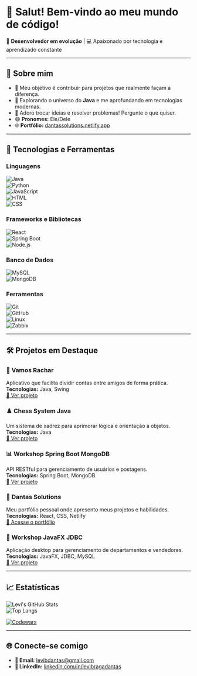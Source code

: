 
# 👋 Salut! Bem-vindo ao meu mundo de **código**!  

🚀 **Desenvolvedor em evolução** | 💻 Apaixonado por tecnologia e aprendizado constante  

---

## 🌟 Sobre mim  

- 🔭 Meu objetivo é contribuir para projetos que realmente façam a diferença.  
- 🌱 Explorando o universo do **Java** e me aprofundando em tecnologias modernas.  
- 💬 Adoro trocar ideias e resolver problemas! Pergunte o que quiser.  
- 😄 **Pronomes:** Ele/Dele  
- 🌐 **Portfólio:** [dantassolutions.netlify.app](https://dantassolutions.netlify.app)  

---

## 🚀 Tecnologias e Ferramentas  

### Linguagens  
![Java](https://img.shields.io/badge/Java-%23ED8B00.svg?style=for-the-badge&logo=java&logoColor=white)  
![Python](https://img.shields.io/badge/Python-%2314354C.svg?style=for-the-badge&logo=python&logoColor=white)  
![JavaScript](https://img.shields.io/badge/JavaScript-%23F7DF1E.svg?style=for-the-badge&logo=javascript&logoColor=black)  
![HTML](https://img.shields.io/badge/HTML-%23E34F26.svg?style=for-the-badge&logo=html5&logoColor=white)  
![CSS](https://img.shields.io/badge/CSS-%231572B6.svg?style=for-the-badge&logo=css3&logoColor=white)  

### Frameworks e Bibliotecas  
![React](https://img.shields.io/badge/React-%2320232a.svg?style=for-the-badge&logo=react&logoColor=%2361DAFB)  
![Spring Boot](https://img.shields.io/badge/Spring%20Boot-%236DB33F.svg?style=for-the-badge&logo=spring&logoColor=white)  
![Node.js](https://img.shields.io/badge/Node.js-%23339933.svg?style=for-the-badge&logo=nodedotjs&logoColor=white)  

### Banco de Dados  
![MySQL](https://img.shields.io/badge/MySQL-%2300f.svg?style=for-the-badge&logo=mysql&logoColor=white)  
![MongoDB](https://img.shields.io/badge/MongoDB-%2347A248.svg?style=for-the-badge&logo=mongodb&logoColor=white)  

### Ferramentas  
![Git](https://img.shields.io/badge/Git-%23F05033.svg?style=for-the-badge&logo=git&logoColor=white)  
![GitHub](https://img.shields.io/badge/GitHub-%23181717.svg?style=for-the-badge&logo=github&logoColor=white)  
![Linux](https://img.shields.io/badge/Linux-%23FCC624.svg?style=for-the-badge&logo=linux&logoColor=black)  
![Zabbix](https://img.shields.io/badge/Zabbix-%23FB4B4B.svg?style=for-the-badge&logo=zabbix&logoColor=white)  

 
---

## 🛠️ Projetos em Destaque  

### 📱 **Vamos Rachar**  
Aplicativo que facilita dividir contas entre amigos de forma prática.  
**Tecnologias:** Java, Swing  
[🔗 Ver projeto](https://github.com/Levibd/App-VamosRachar01)  

### ♟️ **Chess System Java**  
Um sistema de xadrez para aprimorar lógica e orientação a objetos.  
**Tecnologias:** Java  
[🔗 Ver projeto](https://github.com/Levibd/chess-system-java)  

### 📊 **Workshop Spring Boot MongoDB**  
API RESTful para gerenciamento de usuários e postagens.  
**Tecnologias:** Spring Boot, MongoDB  
[🔗 Ver projeto](https://github.com/Levibd/workshop-spring-boot-mongodb)  

### 🎨 **Dantas Solutions**  
Meu portfólio pessoal onde apresento meus projetos e habilidades.  
**Tecnologias:** React, CSS, Netlify  
[🔗 Acesse o portfólio](https://dantassolutions.netlify.app)  

### 📑 **Workshop JavaFX JDBC**  
Aplicação desktop para gerenciamento de departamentos e vendedores.  
**Tecnologias:** JavaFX, JDBC, MySQL  
[🔗 Ver projeto](https://github.com/Levibd/workshop-javafx-jdbc)  

---

## 📈 Estatísticas  

![Levi's GitHub Stats](https://github-readme-stats.vercel.app/api?username=levibd&show_icons=true&theme=radical)  
![Top Langs](https://github-readme-stats.vercel.app/api/top-langs/?username=levibd&layout=donut&theme=radical)  

[![Codewars](https://github.r2v.ch/codewars?user=Levibd)](https://www.codewars.com/users/Levibd)  

---

## 🌐 Conecte-se comigo  

- **📧 Email:** [levibdantas@gmail.com](mailto:levibdantas@gmail.com)  
- **💼 LinkedIn:** [linkedin.com/in/levibragadantas](https://www.linkedin.com/in/levi-dantas-a088a318b/)  
